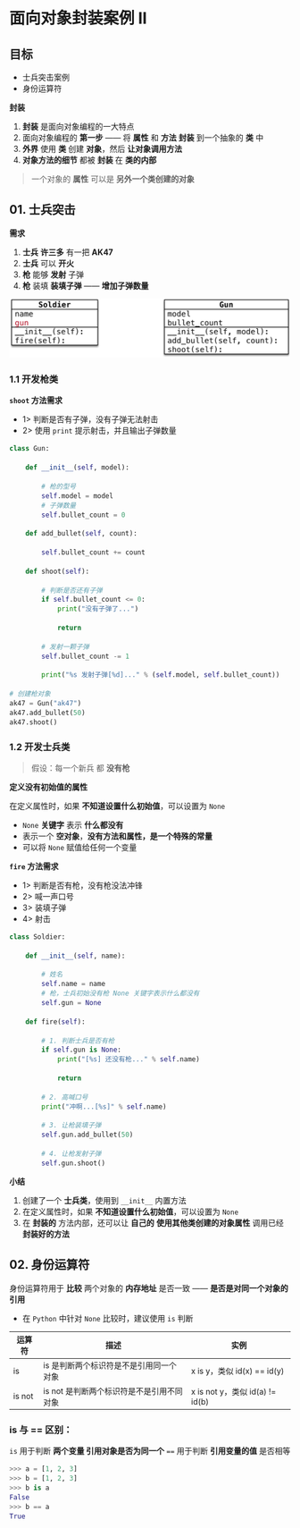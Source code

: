 # 面向对象封装案例 II

## 目标

* 士兵突击案例
* 身份运算符

**封装**

1. **封装** 是面向对象编程的一大特点
2. 面向对象编程的 **第一步** —— 将 **属性** 和 **方法** **封装** 到一个抽象的 **类** 中
3. **外界** 使用 **类** 创建 **对象**，然后 **让对象调用方法**
4. **对象方法的细节** 都被 **封装** 在 **类的内部**

> 一个对象的 **属性** 可以是 **另外一个类创建的对象**

## 01. 士兵突击

**需求**

1. **士兵** **许三多** 有一把 **AK47**
2. **士兵** 可以 **开火**
3. **枪** 能够 **发射** 子弹
4. **枪** 装填 **装填子弹** —— **增加子弹数量**

![009_士兵突击-w610](media/15006304901683/009_%E5%A3%AB%E5%85%B5%E7%AA%81%E5%87%BB.png)

### 1.1 开发枪类

**`shoot` 方法需求**

* 1> 判断是否有子弹，没有子弹无法射击
* 2> 使用 `print` 提示射击，并且输出子弹数量

```python
class Gun:

    def __init__(self, model):

        # 枪的型号
        self.model = model
        # 子弹数量
        self.bullet_count = 0

    def add_bullet(self, count):

        self.bullet_count += count

    def shoot(self):

        # 判断是否还有子弹
        if self.bullet_count <= 0:
            print("没有子弹了...")

            return

        # 发射一颗子弹
        self.bullet_count -= 1
        
        print("%s 发射子弹[%d]..." % (self.model, self.bullet_count))

# 创建枪对象
ak47 = Gun("ak47")
ak47.add_bullet(50)
ak47.shoot()

```

### 1.2 开发士兵类

> 假设：每一个新兵 都 **没有枪**

**定义没有初始值的属性**

在定义属性时，如果 **不知道设置什么初始值**，可以设置为 `None`

* `None` **关键字** 表示 **什么都没有**
* 表示一个 **空对象**，**没有方法和属性，是一个特殊的常量**
* 可以将 `None` 赋值给任何一个变量

**`fire` 方法需求**

* 1> 判断是否有枪，没有枪没法冲锋
* 2> 喊一声口号
* 3> 装填子弹
* 4> 射击

```python
class Soldier:

    def __init__(self, name):

        # 姓名
        self.name = name
        # 枪，士兵初始没有枪 None 关键字表示什么都没有
        self.gun = None

    def fire(self):

        # 1. 判断士兵是否有枪
        if self.gun is None:
            print("[%s] 还没有枪..." % self.name)

            return

        # 2. 高喊口号
        print("冲啊...[%s]" % self.name)

        # 3. 让枪装填子弹
        self.gun.add_bullet(50)

        # 4. 让枪发射子弹
        self.gun.shoot()
```

**小结**

1. 创建了一个 **士兵类**，使用到 `__init__` 内置方法
2. 在定义属性时，如果 **不知道设置什么初始值**，可以设置为 `None`
3. 在 **封装的** 方法内部，还可以让 **自己的** **使用其他类创建的对象属性** 调用已经 **封装好的方法** 

## 02. 身份运算符

身份运算符用于 **比较** 两个对象的 **内存地址** 是否一致 —— **是否是对同一个对象的引用**

* 在 `Python` 中针对 `None` 比较时，建议使用 `is` 判断

| 运算符 | 描述 | 实例 |
| --- | --- | --- |
| is | is 是判断两个标识符是不是引用同一个对象 | x is y，类似 id(x) == id(y) |
| is not | is not 是判断两个标识符是不是引用不同对象 | x is not y，类似 id(a) != id(b) |

### is 与 == 区别：

`is` 用于判断 **两个变量 引用对象是否为同一个** 
`==` 用于判断 **引用变量的值** 是否相等

```python
>>> a = [1, 2, 3]
>>> b = [1, 2, 3]
>>> b is a 
False
>>> b == a
True
```


